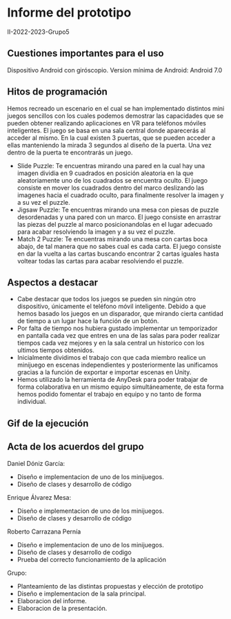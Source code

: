 # Informe del prototipo
II-2022-2023-Grupo5

## Cuestiones importantes para el uso
Dispositivo Android con giróscopio.
Version mínima de Android: Android 7.0

## Hitos de programación
Hemos recreado un escenario en el cual se han implementado distintos mini juegos sencillos con los cuales podemos demostrar las capacidades que se pueden obtener realizando aplicaciones en VR para teléfonos móviles inteligentes.
El juego se basa en una sala central donde aparecerás al acceder al mismo. En la cual existen 3 puertas, que se pueden acceder a ellas manteniendo la mirada 3 segundos al diseño de la puerta.
Una vez dentro de la puerta te encontrarás un juego.
- Slide Puzzle: Te encuentras mirando una pared en la cual hay una imagen dividia en 9 cuadrados en posición aleatoria en la que aleatoriamente uno de los cuadrados se encuentra oculto. El juego consiste en mover los cuadrados dentro del marco deslizando las imagenes hacia el cuadrado oculto, para finalmente resolver la imagen y a su vez el puzzle.
- Jigsaw Puzzle: Te encuentras mirando una mesa con piesas de puzzle desordenadas y una pared con un marco. El juego consiste en arrastrar las piezas del puzzle al marco posicionandolas en el lugar adecuado para acabar resolviendo la imagen y a su vez el puzzle.
- Match 2 Puzzle: Te encuentras mirando una mesa con cartas boca abajo, de tal manera que no sabes cual es cada carta. El juego consiste en dar la vuelta a las cartas buscando encontrar 2 cartas iguales hasta voltear todas las cartas para acabar resolviendo el puzzle.

## Aspectos a destacar
- Cabe destacar que todos los juegos se pueden sin ningún otro dispositivo, únicamente el teléfono móvil inteligente. Debido a que hemos basado los juegos en un disparador, que mirando cierta cantidad de tiempo a un lugar hace la función de un botón.
- Por falta de tiempo nos hubiera gustado implementar un temporizador en pantalla cada vez que entres en una de las salas para poder realizar tiempos cada vez mejores y en la sala central un historico con los ultimos tiempos obtenidos.
- Inicialmente dividimos el trabajo con que cada miembro realice un minijuego en escenas independientes y posteriormente las unificamos gracias a la función de exportar e importar escenas en Unity.
- Hemos utilizado la herramienta de AnyDesk para poder trabajar de forma colaborativa en un mismo equipo simultáneamente, de esta forma hemos podido fomentar el trabajo en equipo y no tanto de forma individual.

## Gif de la ejecución


## Acta de los acuerdos del grupo
Daniel Dóniz García: 
- Diseño e implementacion de uno de los minijuegos.
- Diseño de clases y desarrollo de código

Enrique Álvarez Mesa: 
- Diseño e implementacion de uno de los minijuegos.
- Diseño de clases y desarrollo de código

Roberto Carrazana Pernía
- Diseño e implementacion de uno de los minijuegos.
- Diseño de clases y desarrollo de codigo
- Prueba del correcto funcionamiento de la aplicación

Grupo: 
- Planteamiento de las distintas propuestas y elección de prototipo
- Diseño e implementacion de la sala principal. 
- Elaboracion del informe.
- Elaboracion de la presentación.
